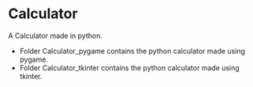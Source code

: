 # Calculator

A Calculator made in python.



* Folder Calculator_pygame contains the python calculator made using pygame.
* Folder Calculator_tkinter contains the python calculator made using tkinter.
